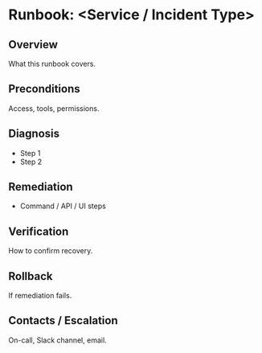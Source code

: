 # Runbook: <Service / Incident Type>

## Overview
What this runbook covers.

## Preconditions
Access, tools, permissions.

## Diagnosis
- Step 1
- Step 2

## Remediation
- Command / API / UI steps

## Verification
How to confirm recovery.

## Rollback
If remediation fails.

## Contacts / Escalation
On-call, Slack channel, email.


